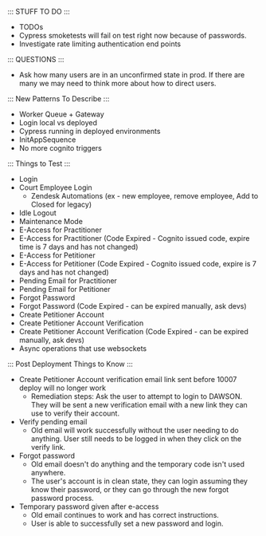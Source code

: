::: STUFF TO DO :::
- TODOs
- Cypress smoketests will fail on test right now because of passwords.
- Investigate rate limiting authentication end points


::: QUESTIONS :::
- Ask how many users are in an unconfirmed state in prod. If there are many we may need to think more about how to direct users.


::: New Patterns To Describe :::
- Worker Queue + Gateway
- Login local vs deployed
- Cypress running in deployed environments
- InitAppSequence
- No more cognito triggers


::: Things to Test :::
- Login
- Court Employee Login
  - Zendesk Automations (ex - new employee, remove employee, Add to Closed for legacy)
- Idle Logout
- Maintenance Mode
- E-Access for Practitioner
- E-Access for Practitioner (Code Expired - Cognito issued code, expire time is 7 days and has not changed)
- E-Access for Petitioner
- E-Access for Petitioner (Code Expired - Cognito issued code, expire is 7 days and has not changed)
- Pending Email for Practitioner
- Pending Email for Petitioner
- Forgot Password
- Forgot Password (Code Expired - can be expired manually, ask devs)
- Create Petitioner Account
- Create Petitioner Account Verification
- Create Petitioner Account Verification (Code Expired - can be expired manually, ask devs)
- Async operations that use websockets


::: Post Deployment Things to Know :::
- Create Petitioner Account verification email link sent before 10007 deploy will no longer work
    - Remediation steps: Ask the user to attempt to login to DAWSON. They will be sent a new verification email with a new link they can use to verify their account. 
- Verify pending email
    - Old email will work successfully without the user needing to do anything. User still needs to be logged in when they click on the verify link.
- Forgot password
    - Old email doesn't do anything and the temporary code isn't used anywhere. 
    - The user's account is in clean state, they can login assuming they know their password, or they can go through the new forgot password process.
- Temporary password given after e-access
    - Old email continues to work and has correct instructions.
    - User is able to successfully set a new password and login.




















